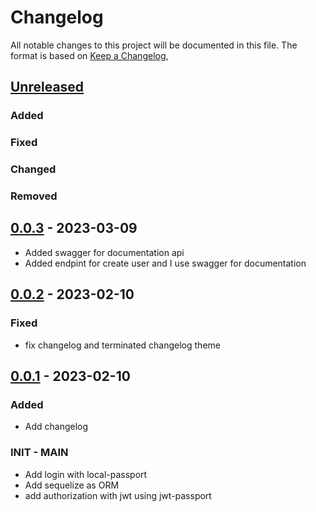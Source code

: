 # Changelog

All notable changes to this project will be documented in this file.
The format is based on [Keep a Changelog](https://keepachangelog.com/en/1.0.0/),

## [Unreleased]
### Added 
### Fixed
### Changed
### Removed

## [0.0.3] - 2023-03-09
- Added swagger for documentation api
- Added endpint for create user and I use swagger for documentation

## [0.0.2] - 2023-02-10
### Fixed
- fix changelog and terminated changelog theme

## [0.0.1] - 2023-02-10
### Added
- Add changelog

### INIT - MAIN
- Add login with local-passport
- Add sequelize as ORM
- add authorization with jwt using jwt-passport

[unreleased]: https://github.com/sergioriosp04/scaffold-nestjs/compare/v1.0.0...HEAD
[0.0.3]: https://github.com/sergioriosp04/scaffold-nestjs/compare/v0.0.3...v0.0.2
[0.0.2]: https://github.com/sergioriosp04/scaffold-nestjs/compare/v0.0.2...v0.0.1
[0.0.1]: https://github.com/sergioriosp04/scaffold-nestjs/releases/tag/v0.0.1